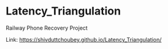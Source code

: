 # Latency_Triangulation
 Railway Phone Recovery Project

 Link: https://shivduttchoubey.github.io/Latency_Triangulation/
